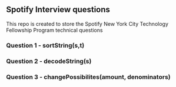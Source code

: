 ## Spotify Interview questions

This repo is created to store the Spotify New York City Technology Fellowship Program technical questions

### Question 1 - sortString(s,t)



### Question 2 - decodeString(s)



### Question 3 - changePossibilites(amount, denominators)

